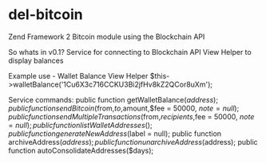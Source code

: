 del-bitcoin
===========

Zend Framework 2 Bitcoin module using the Blockchain API

So whats in v0.1?
Service for connecting to Blockchain API
View Helper to display balances

Example use - Wallet Balance View Helper
	$this->walletBalance('1Cu6X3c716CCKU3Bi2jfHv8kZ2QCor8uXm');

Service commands:
	public function getWalletBalance($address);
    public function sendBitcoin($from,$to,$amount,$fee = 50000, $note = null);
    public function sendMultipleTransactions($from,$recipients,$fee = 50000, $note = null);
    public function listWalletAddresses();
    public function generateNewAddress($label = null);
    public function archiveAddress($address);
    public function unarchiveAddress($address);
    public function autoConsolidateAddresses($days);